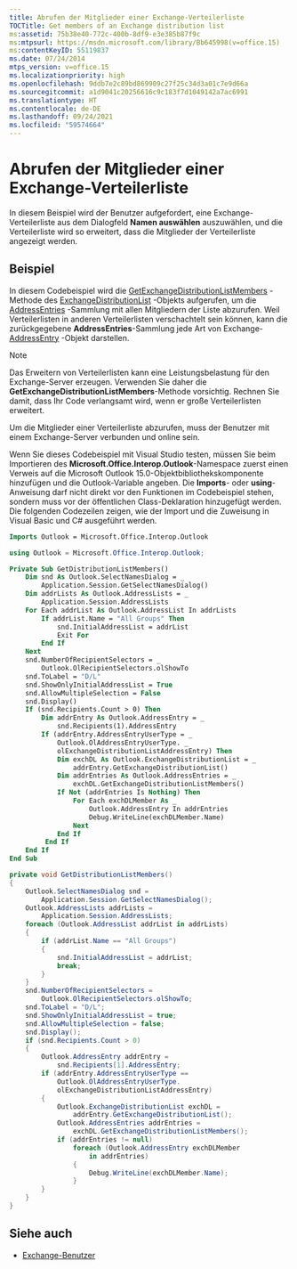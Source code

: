 ```yaml
---
title: Abrufen der Mitglieder einer Exchange-Verteilerliste
TOCTitle: Get members of an Exchange distribution list
ms:assetid: 75b38e40-772c-400b-8df9-e3e385b87f9c
ms:mtpsurl: https://msdn.microsoft.com/library/Bb645998(v=office.15)
ms:contentKeyID: 55119837
ms.date: 07/24/2014
mtps_version: v=office.15
ms.localizationpriority: high
ms.openlocfilehash: 9ddb7e2c89bd869909c27f25c34d3a01c7e9d66a
ms.sourcegitcommit: a1d9041c20256616c9c183f7d1049142a7ac6991
ms.translationtype: HT
ms.contentlocale: de-DE
ms.lasthandoff: 09/24/2021
ms.locfileid: "59574664"
---
```

# <a name="get-members-of-an-exchange-distribution-list"></a>Abrufen der Mitglieder einer Exchange-Verteilerliste

In diesem Beispiel wird der Benutzer aufgefordert, eine Exchange-Verteilerliste aus dem Dialogfeld **Namen auswählen** auszuwählen, und die Verteilerliste wird so erweitert, dass die Mitglieder der Verteilerliste angezeigt werden.

## <a name="example"></a>Beispiel

In diesem Codebeispiel wird die [GetExchangeDistributionListMembers](https://msdn.microsoft.com/library/bb647622\(v=office.15\)) -Methode des [ExchangeDistributionList](https://msdn.microsoft.com/library/bb624320\(v=office.15\)) -Objekts aufgerufen, um die [AddressEntries](https://msdn.microsoft.com/library/bb647650\(v=office.15\)) -Sammlung mit allen Mitgliedern der Liste abzurufen. Weil Verteilerlisten in anderen Verteilerlisten verschachtelt sein können, kann die zurückgegebene **AddressEntries**-Sammlung jede Art von Exchange-[AddressEntry](https://msdn.microsoft.com/library/bb609728\(v=office.15\)) -Objekt darstellen.


> [!NOTE]
> Das Erweitern von Verteilerlisten kann eine Leistungsbelastung für den Exchange-Server erzeugen. Verwenden Sie daher die **GetExchangeDistributionListMembers**-Methode vorsichtig. Rechnen Sie damit, dass Ihr Code verlangsamt wird, wenn er große Verteilerlisten erweitert.

Um die Mitglieder einer Verteilerliste abzurufen, muss der Benutzer mit einem Exchange-Server verbunden und online sein.

Wenn Sie dieses Codebeispiel mit Visual Studio testen, müssen Sie beim Importieren des **Microsoft.Office.Interop.Outlook**-Namespace zuerst einen Verweis auf die Microsoft Outlook 15.0-Objektbibliothekskomponente hinzufügen und die Outlook-Variable angeben. Die **Imports**- oder **using**-Anweisung darf nicht direkt vor den Funktionen im Codebeispiel stehen, sondern muss vor der öffentlichen Class-Deklaration hinzugefügt werden. Die folgenden Codezeilen zeigen, wie der Import und die Zuweisung in Visual Basic und C\# ausgeführt werden.

```vb
Imports Outlook = Microsoft.Office.Interop.Outlook
```


```csharp
using Outlook = Microsoft.Office.Interop.Outlook;
```


```vb
Private Sub GetDistributionListMembers()
    Dim snd As Outlook.SelectNamesDialog = _
        Application.Session.GetSelectNamesDialog()
    Dim addrLists As Outlook.AddressLists = _
        Application.Session.AddressLists
    For Each addrList As Outlook.AddressList In addrLists
        If addrList.Name = "All Groups" Then
            snd.InitialAddressList = addrList
            Exit For
        End If
    Next
    snd.NumberOfRecipientSelectors = _
        Outlook.OlRecipientSelectors.olShowTo
    snd.ToLabel = "D/L"
    snd.ShowOnlyInitialAddressList = True
    snd.AllowMultipleSelection = False
    snd.Display()
    If (snd.Recipients.Count > 0) Then
        Dim addrEntry As Outlook.AddressEntry = _
            snd.Recipients(1).AddressEntry
        If (addrEntry.AddressEntryUserType = _
            Outlook.OlAddressEntryUserType. _
            olExchangeDistributionListAddressEntry) Then
            Dim exchDL As Outlook.ExchangeDistributionList = _
                addrEntry.GetExchangeDistributionList()
            Dim addrEntries As Outlook.AddressEntries = _
                exchDL.GetExchangeDistributionListMembers()
            If Not (addrEntries Is Nothing) Then
                For Each exchDLMember As _
                    Outlook.AddressEntry In addrEntries
                    Debug.WriteLine(exchDLMember.Name)
                Next
            End If
         End If
    End If
End Sub
```


```csharp
private void GetDistributionListMembers()
{
    Outlook.SelectNamesDialog snd =
        Application.Session.GetSelectNamesDialog();
    Outlook.AddressLists addrLists =
        Application.Session.AddressLists;
    foreach (Outlook.AddressList addrList in addrLists)
    {
        if (addrList.Name == "All Groups")
        {
            snd.InitialAddressList = addrList;
            break;
        }
    }
    snd.NumberOfRecipientSelectors =
        Outlook.OlRecipientSelectors.olShowTo;
    snd.ToLabel = "D/L";
    snd.ShowOnlyInitialAddressList = true;
    snd.AllowMultipleSelection = false;
    snd.Display();
    if (snd.Recipients.Count > 0)
    {
        Outlook.AddressEntry addrEntry =
            snd.Recipients[1].AddressEntry;
        if (addrEntry.AddressEntryUserType ==
            Outlook.OlAddressEntryUserType.
            olExchangeDistributionListAddressEntry)
        {
            Outlook.ExchangeDistributionList exchDL =
                addrEntry.GetExchangeDistributionList();
            Outlook.AddressEntries addrEntries =
                exchDL.GetExchangeDistributionListMembers();
            if (addrEntries != null)
                foreach (Outlook.AddressEntry exchDLMember
                    in addrEntries)
                {
                    Debug.WriteLine(exchDLMember.Name);
                }
        }
    }
}
```

## <a name="see-also"></a>Siehe auch

- [Exchange-Benutzer](exchange-users.md)

